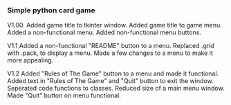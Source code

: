 ### Simple python card game

V1.00.
Added game title to tkinter window.
Added game title to game menu.
Added a non-functional menu.
Added non-functional menu buttons.

V1.1
Added a non-functional "README" button to a menu.
Replaced .grid with .pack, to display a menu.
Made a few changes to a menu to make it more appealing.

V1.2
Added "Rules of The Game" button to a menu and made it functional.
Added text in "Rules of The Game" and "Quit" button to exit the window.
Seperated code functions to classes.
Reduced size of a main menu window.
Made "Quit" button on menu functional.

